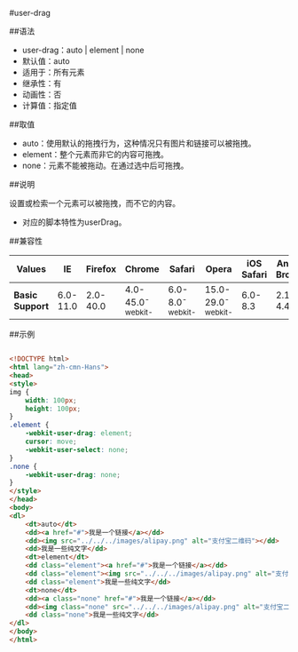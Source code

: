 #user-drag

##语法

- user-drag：auto | element | none
- 默认值：auto
- 适用于：所有元素
- 继承性：有
- 动画性：否
- 计算值：指定值


##取值

- auto：使用默认的拖拽行为，这种情况只有图片和链接可以被拖拽。
- element：整个元素而非它的内容可拖拽。
- none：元素不能被拖动。在通过选中后可拖拽。


##说明

设置或检索一个元素可以被拖拽，而不它的内容。

- 对应的脚本特性为userDrag。


##兼容性


<table class="compatible">
<thead>
	<tr>
		<th>Values</th>
		<th>IE</th>
		<th>Firefox</th>
		<th>Chrome</th>
		<th>Safari</th>
		<th>Opera</th>
		<th>iOS Safari</th>
		<th>Android Browser</th>
		<th>Android Chrome</th>
	</tr>
</thead>
<tbody>
	<tr>
		<td><strong>Basic Support</strong></td>
		<td class="unsupport">6.0-11.0</td>
		<td class="unsupport">2.0-40.0</td>
		<td class="support">4.0-45.0<sup class="fix">-webkit-</sup></td>
		<td class="support">6.0-8.0<sup class="fix">-webkit-</sup></td>
		<td class="support">15.0-29.0<sup class="fix">-webkit-</sup></td>
		<td class="unsupport">6.0-8.3</td>
		<td class="unsupport">2.1-4.4.4</td>
		<td class="unsupport">18.0-42.0</td>
	</tr>
</tbody>
</table>




##示例

```html

<!DOCTYPE html>
<html lang="zh-cmn-Hans">
<head>
<style>
img {
    width: 100px;
    height: 100px;
}
.element {
    -webkit-user-drag: element;
    cursor: move;
    -webkit-user-select: none;
}
.none {
    -webkit-user-drag: none;
}
</style>
</head>
<body>
<dl>
    <dt>auto</dt>
    <dd><a href="#">我是一个链接</a></dd>
    <dd><img src="../../../images/alipay.png" alt="支付宝二维码"></dd>
    <dd>我是一些纯文字</dd>
    <dt>element</dt>
    <dd class="element"><a href="#">我是一个链接</a></dd>
    <dd class="element"><img src="../../../images/alipay.png" alt="支付宝二维码"></dd>
    <dd class="element">我是一些纯文字</dd>
    <dt>none</dt>
    <dd><a class="none" href="#">我是一个链接</a></dd>
    <dd><img class="none" src="../../../images/alipay.png" alt="支付宝二维码"></dd>
    <dd class="none">我是一些纯文字</dd>
</dl>
</body>
</html>

```
